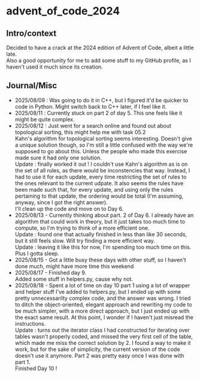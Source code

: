 # advent_of_code_2024

## Intro/context
Decided to have a crack at the 2024 edition of Advent of Code, albeit a little late. \
Also a good opportunity for me to add some stuff to my GitHub profile, as I haven't used it much since its creation.

## Journal/Misc
- 2025/08/09 : Was going to do it in C++, but I figured it'd be quicker to code in Python.
Might switch back to C++ later, if I feel like it. 
- 2025/08/11 : Currently stuck on part 2 of day 5. This one feels like it might be quite complex.
- 2025/08/12 : Just went for a search online and found out about topological sorting, this might help me with task 05.2\
Kahn's algorithm for topological sorting seems interesting. Doesn't give a unique solution though, so I'm still a little
confused with the way we're supposed to go about this. Unless the people who made this exercise made sure it had
only one solution.\
Update : finally worked it out ! I couldn't use Kahn's algorithm as is on the set of all rules,
as there would be inconstencies that way.
Instead, I had to use it for each update, every time restricting the set of rules to the ones relevant to the current udpate.
It also seems the rules have been made such that, for every update, and using only the rules pertaining to that update,
the ordering would be total (I'm assuming, anyway, since I got the right answer).\
I'll clean up the code and move on to Day 6.
- 2025/08/13 - Currently thinking about part. 2 of Day 6. I already have an algorithm that could work in theory,
but it just takes too much time to compute, so I'm trying to think of a more efficient one.\
Update : found one that actually finished in less than like 30 seconds, but it still feels slow.
Will try finding a more efficient way.\
Update : leaving it like this for now, I'm spending too much time on this. Plus I gotta sleep.
- 2025/08/15 - Got a little busy these days with other stuff, so I haven't done much, might have more time this weekend
- 2025/08/17 - Finished day 9.\
Added some stuff in helpers.py, cause why not.
- 2025/08/18 - Spent a lot of time on day 10 part 1 using a lot of wrapper and helper stuff I've added to helpers.py, but
I ended up with some pretty unnecessarilty complex code, and the answer was wrong. I tried to ditch the object-oriented, elegant
approach and rewriting my code to be much simpler, with a more direct approach, but I just ended up with the exact same result.
At this point, I wonder if I haven't just misread the instructions.\
Update : turns out the iterator class I had constructed for iterating over tables wasn't properly coded, and missed the very first
cell of the table, which made me miss the correct solution by 2. I found a way to make it work, but for the sake of simplicity,
the current version of the code doesn't use it anymore.
Part 2 was pretty easy once I was done with part 1. \
Finished Day 10 !
